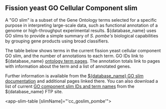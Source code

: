 ## Fission yeast GO Cellular Component slim

A "GO slim" is a subset of the Gene Ontology terms selected for a
specific purpose in interpreting large-scale data, such as functional
annotation of a genome or high-throughput experimental
results. ${database_name} uses GO slims to provide a simple summary of
*S. pombe's* biological capabilities by grouping gene products using
broad classifiers.

The table below shows terms in the current fission yeast cellular
component GO slim, and the number of annotations to each term. GO IDs
link to ${database_name} [ontology term
pages](/documentation/ontology-term-page). The annotation totals link
to pages with information about the term and a list of annotated
genes.

Further information is available from the [${database_name} GO slim
documentation](documentation/pombase-go-slim-documentation) and
additional pages linked there. You can also download a list of current
[GO component slim IDs and term names](https://www.pombase.org/data/releases/latest/misc/cc_goslim_pombe_ids_and_names.tsv)
from the ${database_name} FTP site.


<app-slim-table [slimName]="'cc_goslim_pombe'"></app-slim-table>


